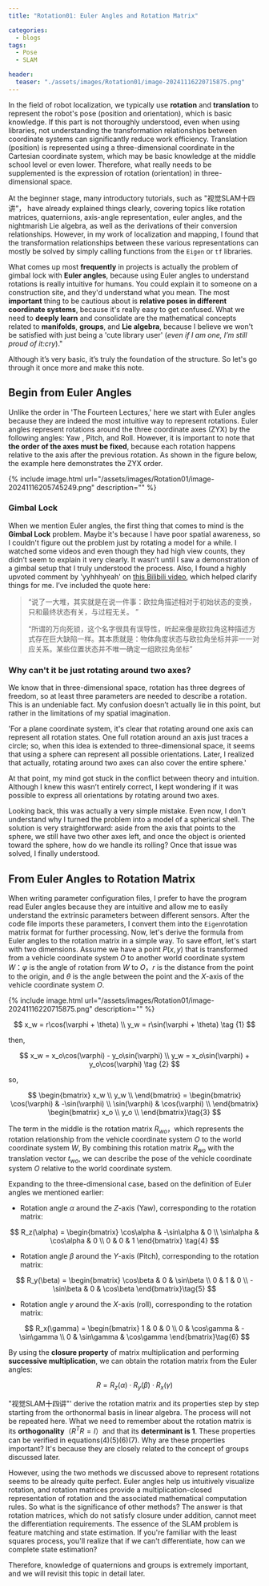 ```yaml
---
title: "Rotation01: Euler Angles and Rotation Matrix"

categories:
  - blogs
tags:
  - Pose
  - SLAM

header: 
  teaser: "./assets/images/Rotation01/image-20241116220715875.png"
---
```


In the field of robot localization, we typically use **rotation** and **translation** to represent the robot's pose (position and orientation), which is basic knowledge. If this part is not thoroughly understood, even when using libraries, not understanding the transformation relationships between coordinate systems can significantly reduce work efficiency. Translation (position) is represented using a three-dimensional coordinate in the Cartesian coordinate system, which may be basic knowledge at the middle school level or even lower. Therefore, what really needs to be supplemented is the expression of rotation (orientation) in three-dimensional space.

At the beginner stage, many introductory tutorials, such as "视觉SLAM十四讲“， have already explained things clearly, covering topics like rotation matrices, quaternions, axis-angle representation, euler angles, and the nightmarish Lie algebra, as well as the derivations of their conversion relationships. However, in my work of localization and mapping, I found that the transformation relationships between these various representations can mostly be solved by simply calling functions from the `Eigen` or `tf` libraries.

What comes up most **frequently** in projects is actually the problem of gimbal lock with **Euler angles**, because using Euler angles to understand rotations is really intuitive for humans. You could explain it to someone on a construction site, and they'd understand what you mean. The most **important** thing to be cautious about is **relative poses in different coordinate systems**, because it's really easy to get confused. What we need to **deeply learn** and consolidate are the mathematical concepts related to **manifolds**, **groups**, and **Lie algebra**, because I believe we won't be satisfied with just being a 'cute library user' (*even if I am one, I’m still proud of it:cry*)."

Although it’s very basic, it’s truly the foundation of the structure. So let's go through it once more and make this note.

## Begin from Euler Angles

Unlike the order in 'The Fourteen Lectures,' here we start with Euler angles because they are indeed the most intuitive way to represent rotations. Euler angles represent rotations around the three coordinate axes (ZYX) by the following angles: Yaw , Pitch, and Roll. However, it is important to note that **the order of the axes must be fixed**, because each rotation happens relative to the axis after the previous rotation. As shown in the figure below, the example here demonstrates the ZYX order.

{% include image.html url="/assets/images/Rotation01/image-20241116205745249.png" description="" %}

### Gimbal Lock

When we mention Euler angles, the first thing that comes to mind is the **Gimbal Lock** problem. Maybe it's because I have poor spatial awareness, so I couldn't figure out the problem just by rotating a model for a while. I watched some videos and even though they had high view counts, they didn’t seem to explain it very clearly. It wasn’t until I saw a demonstration of a gimbal setup that I truly understood the process. Also, I found a highly upvoted comment by 'yyhhhyeah' on [this Bilibili video](https://www.bilibili.com/video/BV1Nr4y1j7kn), which helped clarify things for me. I’ve included the quote here:

>“说了一大堆，其实就是在说一件事：欧拉角描述相对于初始状态的变换，只和最终状态有关，与过程无关。 ”
>
>“所谓的万向死锁，这个名字很具有误导性，听起来像是欧拉角这种描述方式存在巨大缺陷一样。其本质就是：物体角度状态与欧拉角坐标并非一一对应关系。某些位置状态并不唯一确定一组欧拉角坐标”

### Why can't it be just rotating around two axes?

We know that in three-dimensional space, rotation has three degrees of freedom, so at least three parameters are needed to describe a rotation. This is an undeniable fact. My confusion doesn’t actually lie in this point, but rather in the limitations of my spatial imagination.

'For a plane coordinate system, it's clear that rotating around one axis can represent all rotation states. One full rotation around an axis just traces a circle; so, when this idea is extended to three-dimensional space, it seems that using a sphere can represent all possible orientations. Later, I realized that actually, rotating around two axes can also cover the entire sphere.'

At that point, my mind got stuck in the conflict between theory and intuition. Although I knew this wasn’t entirely correct, I kept wondering if it was possible to express all orientations by rotating around two axes.

Looking back, this was actually a very simple mistake. Even now, I don't understand why I turned the problem into a model of a spherical shell. The solution is very straightforward: aside from the axis that points to the sphere, we still have two other axes left, and once the object is oriented toward the sphere, how do we handle its rolling? Once that issue was solved, I finally understood.


##  From Euler Angles to Rotation Matrix


When writing parameter configuration files, I prefer to have the program read Euler angles because they are intuitive and allow me to easily understand the extrinsic parameters between different sensors. After the code file imports these parameters, I convert them into the `Eigen`rotation matrix format for further processing. Now, let's derive the formula from Euler angles to the rotation matrix in a simple way. To save effort, let's start with two dimensions. Assume we have a point $P(x,y)$ that is transformed from a vehicle coordinate system $O$ to another world coordinate system $W$：$\varphi$ is the angle of rotation from $W$ to $O$，$r$ is the distance from the point to the origin, and $\theta$ is the angle between the point and the $X$-axis of the vehicle coordinate system $O$.

{% include image.html url="/assets/images/Rotation01/image-20241116220715875.png" description="" %}

$$
x_w = r\cos(\varphi + \theta) \\
y_w = r\sin(\varphi + \theta) \tag {1}
$$

then,

$$
x_w = x_o\cos(\varphi) - y_o\sin(\varphi) \\
y_w = x_o\sin(\varphi) + y_o\cos(\varphi) 
\tag {2}
$$

so,

$$
\begin{bmatrix}
   x_w \\
   y_w \\
 \end{bmatrix}
  = \begin{bmatrix}
   \cos(\varphi) & -\sin(\varphi) \\
   \sin(\varphi) & \cos(\varphi) \\
  \end{bmatrix}
  \begin{bmatrix}
   x_o \\
   y_o \\
 \end{bmatrix}\tag{3}
$$

The term in the middle is the rotation matrix $R_{wo}$，which represents the rotation relationship from the vehicle coordinate system $O$ to the world coordinate system $W$, By combining this rotation matrix $R_{wo}$ with the translation vector $t_{wo}$, we can describe the pose of the vehicle coordinate system $O$ relative to the world coordinate system.

Expanding to the three-dimensional case, based on the definition of Euler angles we mentioned earlier:

- Rotation angle $\alpha$ around the $Z$-axis (Yaw), corresponding to the rotation matrix:

$$
R_z(\alpha) =    \begin{bmatrix}       \cos\alpha & -\sin\alpha & 0 \\       \sin\alpha & \cos\alpha & 0 \\       0 & 0 & 1   \end{bmatrix} \tag{4}
$$

- Rotation angle $\beta$ around the $Y$-axis (Pitch), corresponding to the rotation matrix:

$$
R_y(\beta) =    \begin{bmatrix}       \cos\beta & 0 & \sin\beta \\       0 & 1 & 0 \\       -\sin\beta & 0 & \cos\beta   \end{bmatrix}\tag{5}
$$

- Rotation angle $\gamma$ around the $X$-axis (roll), corresponding to the rotation matrix:

$$
R_x(\gamma) =    \begin{bmatrix}       1 & 0 & 0 \\       0 & \cos\gamma & -\sin\gamma \\       0 & \sin\gamma & \cos\gamma   \end{bmatrix}\tag{6}
$$

By using the **closure property** of matrix multiplication and performing **successive multiplication**, we can obtain the rotation matrix from the Euler angles:

$$
R = R_z(\alpha) \cdot R_y(\beta) \cdot R_x(\gamma) \tag{7}
$$

"视觉SLAM十四讲"' derive the rotation matrix and its properties step by step starting from the orthonormal basis in linear algebra. The process will not be repeated here. What we need to remember about the rotation matrix is its **orthogonality**（$R^TR=I$）and that its **determinant is 1**. These properties can be verified in equations$(4)(5)(6)(7)$. Why are these properties important? It's because they are closely related to the concept of groups discussed later.

However, using the two methods we discussed above to represent rotations seems to be already quite perfect. Euler angles help us intuitively visualize rotation, and rotation matrices provide a multiplication-closed representation of rotation and the associated mathematical computation rules. So what is the significance of other methods? The answer is that rotation matrices, which do not satisfy closure under addition, cannot meet the differentiation requirements. The essence of the SLAM problem is feature matching and state estimation. If you're familiar with the least squares process, you'll realize that if we can't differentiate, how can we complete state estimation?

Therefore, knowledge of quaternions and groups is extremely important, and we will revisit this topic in detail later.


